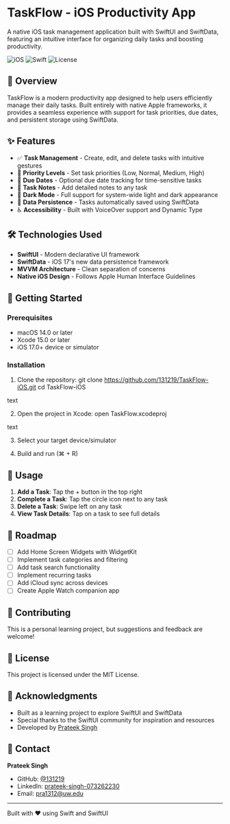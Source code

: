 # TaskFlow - iOS Productivity App

A native iOS task management application built with SwiftUI and SwiftData, featuring an intuitive interface for organizing daily tasks and boosting productivity.

![iOS](https://img.shields.io/badge/iOS-17.0+-blue.svg)
![Swift](https://img.shields.io/badge/Swift-5.9-orange.svg)
![License](https://img.shields.io/badge/License-MIT-green.svg)

## 📱 Overview

TaskFlow is a modern productivity app designed to help users efficiently manage their daily tasks. Built entirely with native Apple frameworks, it provides a seamless experience with support for task priorities, due dates, and persistent storage using SwiftData.

## ✨ Features

- ✅ **Task Management** - Create, edit, and delete tasks with intuitive gestures
- 📌 **Priority Levels** - Set task priorities (Low, Normal, Medium, High)
- 📅 **Due Dates** - Optional due date tracking for time-sensitive tasks
- 📝 **Task Notes** - Add detailed notes to any task
- 🌙 **Dark Mode** - Full support for system-wide light and dark appearance
- 💾 **Data Persistence** - Tasks automatically saved using SwiftData
- ♿️ **Accessibility** - Built with VoiceOver support and Dynamic Type

## 🛠 Technologies Used

- **SwiftUI** - Modern declarative UI framework
- **SwiftData** - iOS 17's new data persistence framework  
- **MVVM Architecture** - Clean separation of concerns
- **Native iOS Design** - Follows Apple Human Interface Guidelines

## 🚀 Getting Started

### Prerequisites

- macOS 14.0 or later
- Xcode 15.0 or later
- iOS 17.0+ device or simulator

### Installation

1. Clone the repository:
git clone https://github.com/131219/TaskFlow-iOS.git
cd TaskFlow-iOS

text

2. Open the project in Xcode:
open TaskFlow.xcodeproj

text

3. Select your target device/simulator

4. Build and run (⌘ + R)

## 📱 Usage

1. **Add a Task**: Tap the + button in the top right
2. **Complete a Task**: Tap the circle icon next to any task
3. **Delete a Task**: Swipe left on any task
4. **View Task Details**: Tap on a task to see full details

## 🎯 Roadmap

- [ ] Add Home Screen Widgets with WidgetKit
- [ ] Implement task categories and filtering
- [ ] Add task search functionality
- [ ] Implement recurring tasks
- [ ] Add iCloud sync across devices
- [ ] Create Apple Watch companion app

## 🤝 Contributing

This is a personal learning project, but suggestions and feedback are welcome!

## 📄 License

This project is licensed under the MIT License.

## 🙏 Acknowledgments

- Built as a learning project to explore SwiftUI and SwiftData
- Special thanks to the SwiftUI community for inspiration and resources
- Developed by [Prateek Singh](https://github.com/131219)

## 📧 Contact

**Prateek Singh**  
- GitHub: [@131219](https://github.com/131219)
- LinkedIn: [prateek-singh-073262230](https://linkedin.com/in/prateek-singh-073262230)
- Email: pra1312@uw.edu

---

Built with ❤️ using Swift and SwiftUI
